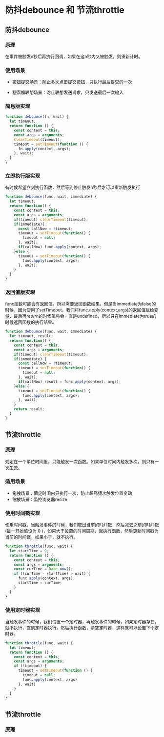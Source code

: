 # 防抖debounce 和 节流throttle

## 防抖debounce

### 原理

在事件被触发n秒后再执行回调，如果在这n秒内又被触发，则重新计时。

### 使用场景

- 按钮提交场景：防止多次点击提交按钮，只执行最后提交的一次

- 搜索框联想场景：防止联想发送请求，只发送最后一次输入

### 简易版实现

```javascript
function debounce(fn, wait) {
  let timeout;
  return function () {
    const context = this;
    const args = arguments;
    clearTimeout(timeout);
    timeout = setTimeout(function () {
      fn.apply(context, args);
    }, wait);
  }
}
```

### 立即执行版实现

有时候希望立刻执行函数，然后等到停止触发n秒后才可以重新触发执行

```javascript
function debounce(func, wait, immediate) {
  let timeout;
  return function() {
    const context = this;
    const args = arguments;
    if(timeout) clearTimeout(timeout);
    if(immediate){
      const callNow = !timeout;
      timeout = setTimeout(function() {
        timeout = null;
      }, wait);
      if(callNow) func.apply(context, args);
    }else {
      timeout = setTimeout(function() {
        func.apply(context, args);
      }, wait);
    }
  }
}
```

### 返回值版实现

func函数可能会有返回值，所以需要返回函数结果，但是当immediate为false的时候，因为使用了setTimeout，我们将func.apply(context,args)的返回值赋给变量，最后再return的时候值将会一直是undefined，所以只在immediate为true的时候返回函数的执行结果。

```javascript
function debounce(func, wait, immediate) {
  let timeout, result;
  return function() {
    const context = this;
    const args = arguments;
    if(timeout) clearTimeout(timeout);
    if(immediate) {
      const callNow = !timeout;
      timeout = setTimeout(function() {
        timeout = null;
      }, wait);
      if(callNow) result = func.apply(context, args);
    }else {
      timeout = setTimeout(function() {
        func.apply(context, args);
      }, wait);
    }
    return result;
  }
}
```

## 节流throttle

### 原理

规定在一个单位时间里，只能触发一次函数。如果单位时间内触发多次，则只有一次生效。

### 适用场景

- 拖拽场景：固定时间内只执行一次，防止超高频次触发位置变动
- 缩放场景：监控浏览器resize

### 使用时间戳实现

使用时间戳，当触发事件的时候，我们取出当前的时间戳，然后减去之前的时间戳(最一开始值设为 0 )，如果大于设置的时间周期，就执行函数，然后更新时间戳为当前的时间戳，如果小于，就不执行。

```javascript
function throttle(func, wait) {
  let startTime = 0;
  return function () {
    const context = this;
    const args = arguments;
    const curTime = Date.now();
    if ((curTime - startTime) > wait) {
      func.apply(context, args);
      startTime = curTime;
    }
  }
}
```

### 使用定时器实现

当触发事件的时候，我们设置一个定时器，再触发事件的时候，如果定时器存在，就不执行，直到定时器执行，然后执行函数，清空定时器，这样就可以设置下个定时器。

```javascript
function throttle(func, wait) {
  let timeout;
  return function () {
    const context = this;
    const args = arguments;
    if (!timeout) {
      timeout = setTimeout(function () {
        timeout = null;
        func.apply(context, args)
      }, wait)
    }
  }
}
```

## 节流throttle

### 原理


